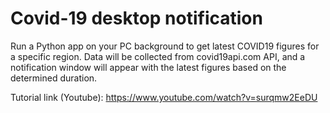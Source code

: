 # Covid-19 desktop notification

Run a Python app on your PC background to get latest COVID19 figures for a specific region.
Data will be collected from covid19api.com API, and a notification window will appear with the latest figures based on the determined duration.

Tutorial link (Youtube): https://www.youtube.com/watch?v=surqmw2EeDU
